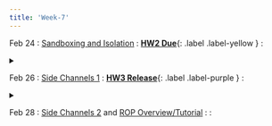 ```yaml
---
title: 'Week-7'
---
```


Feb 24
: [Sandboxing and Isolation]()
  : [**HW2 Due**](){: .label .label-yellow }
  : <details title="recommended readings" class="my"><summary><i class="icon fas fa-book-reader "></i></summary><span class="fs-2" markdown=1>SAME as prev lecture: Watch: [USENIX Security talk](https://www.usenix.org/conference/usenixsecurity20/presentation/narayan) by Shravan Narayan
Read: [The Road to Less Trusted Code: Lowering the Barrier to In-process Sandboxing](https://cseweb.ucsd.edu/~dstefan/noindex/login2020/) by Garfinkel et al.
Optional: [Retrofitting Fine Grain Isolation in the Firefox Renderer](https://cseweb.ucsd.edu/~dstefan/pubs/narayan:2020:rlbox.pdf) by Narayan et al., [Operating System Security](http://www.morganclaypool.com/doi/abs/10.2200/S00126ED1V01Y200808SPT001) by Trent Jaeger, [Android System and kernel security](https://source.android.com/security/overview/kernel-security), and https://www.apple.com/business/docs/iOS_Security_Guide.pdf</span></details> 

Feb 26
: [Side Channels 1]()
  : [**HW3 Release**](){: .label .label-purple }
  : <details title="recommended readings" class="my"><summary><i class="icon fas fa-book-reader "></i></summary><span class="fs-2" markdown=1>Read:[Spectre Attacks: Exploiting Speculative Execution](https://spectreattack.com/spectre.pdf) by Paul Kocher et al.</span></details>

Feb 28
: [Side Channels 2]() and [ROP Overview/Tutorial]()
  : 
  : [](#)


  
